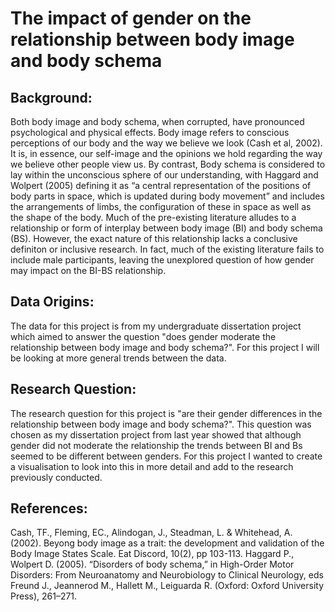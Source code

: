# The impact of gender on the relationship between body image and body schema

## Background:
Both body image and body schema, when corrupted, have pronounced psychological and physical effects. Body image refers to conscious perceptions of our body and the way we believe we look (Cash et al, 2002). It is, in essence, our self-image and the opinions we hold regarding the way we believe other people view us. By contrast, Body schema is considered to lay within the unconscious sphere of our understanding, with Haggard and Wolpert (2005) defining it as “a central representation of the positions of body parts in space, which is updated during body movement” and includes the arrangements of limbs, the configuration of these in space as well as the shape of the body. Much of the pre-existing literature alludes to a relationship or form of interplay between body image (BI) and body schema (BS). However, the exact nature of this relationship lacks a conclusive definiton or inclusive research. In fact, much of the existing literature fails to include male participants, leaving the unexplored question of how gender may impact on the BI-BS relationship.  

## Data Origins:
The data for this project is from my undergraduate dissertation project which aimed to answer the question "does gender moderate the relationship between body image and body schema?". For this project I will be looking at more general trends between the data. 

## Research Question:
The research question for this project is "are their gender differences in the relationship between body image and body schema?". This question was chosen as my dissertation project from last year showed that although gender did not moderate the relationship the trends between BI and Bs seemed to be different between genders. For this project I wanted to create a visualisation to look into this in more detail and add to the research previously conducted. 


## References:
Cash, TF., Fleming, EC., Alindogan, J., Steadman, L. & Whitehead, A. (2002). Beyong body image as a trait: the development and validation of the Body Image States Scale. Eat Discord, 10(2), pp 103-113.
Haggard P., Wolpert D. (2005). “Disorders of body schema,” in High-Order Motor Disorders: From Neuroanatomy and Neurobiology to Clinical Neurology, eds Freund J., Jeannerod M., Hallett M., Leiguarda R. (Oxford: Oxford University Press), 261–271.
